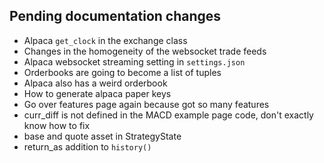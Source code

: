 ## Pending documentation changes

- Alpaca `get_clock` in the exchange class
- Changes in the homogeneity of the websocket trade feeds
- Alpaca websocket streaming setting in `settings.json`
- Orderbooks are going to become a list of tuples
- Alpaca also has a weird orderbook
- How to generate alpaca paper keys
- Go over features page again because got so many features
- curr_diff is not defined in the MACD example page code, don't exactly know how to fix
- base and quote asset in StrategyState
- return_as addition to `history()`